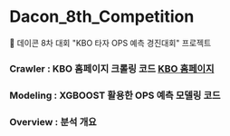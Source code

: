 # Dacon_8th_Competition
:medal_sports: 데이콘 8차 대회 "KBO 타자 OPS 예측 경진대회" 프로젝트

### Crawler : KBO 홈페이지 크롤링 코드 [KBO 홈페이지](https://www.koreabaseball.com/Record/Player/HitterBasic/Basic1.aspx)
### Modeling : XGBOOST 활용한 OPS 예측 모델링 코드
### Overview : 분석 개요
